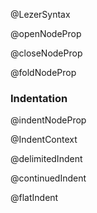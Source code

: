 @LezerSyntax

@openNodeProp

@closeNodeProp

@foldNodeProp

### Indentation

@indentNodeProp

@IndentContext

@delimitedIndent

@continuedIndent

@flatIndent
